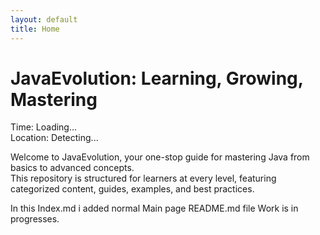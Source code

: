 ```yaml
---
layout: default
title: Home
---
```


# JavaEvolution: Learning, Growing, Mastering

<!-- Time & Location Container -->
<div id="time-location-container">
  <div id="live-time">Time: Loading...</div>
  <div id="user-location">Location: Detecting...</div>
</div>

Welcome to JavaEvolution, your one-stop guide for mastering Java from basics to advanced concepts.  
This repository is structured for learners at every level, featuring categorized content, guides, examples, and best practices.

In this Index.md i added normal Main page README.md file Work is in progresses.
